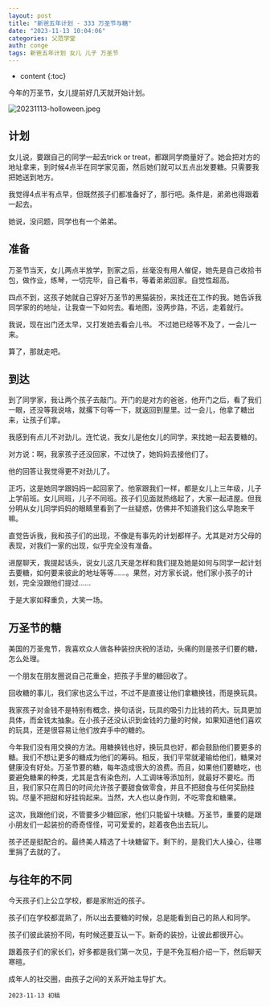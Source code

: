 ```yaml
---
layout: post
title: "新爸五年计划 - 333 万圣节与糖"
date: "2023-11-13 10:04:06"
categories: 父范学堂
auth: conge
tags: 新爸五年计划 女儿 儿子 万圣节
---
```

* content
{:toc}

今年的万圣节，女儿提前好几天就开始计划。

![20231113-holloween.jpeg](https://s2.loli.net/2023/11/14/e36am5QO7Khospb.jpg)




## 计划
女儿说，要跟自己的同学一起去trick or treat，都跟同学商量好了。她会把对方的地址拿来，到时候4点半在同学家见面，然后她们就可以五点出发要糖。只需要我把她送到地方。

我觉得4点半有点早，但既然孩子们都准备好了，那行吧。条件是，弟弟也得跟着一起去。

她说，没问题，同学也有一个弟弟。

## 准备

万圣节当天，女儿两点半放学，到家之后，丝毫没有用人催促，她先是自己收拾书包，做作业，练琴，一切完毕，自己看书，等着弟弟回家。自觉性超高。

四点不到，这孩子她就自己穿好万圣节的黑猫装扮，来找还在工作的我。她告诉我同学家的的地址，让我查一下如何去。看地图，没两步路，不远，走着就行。

我说，现在出门还太早，又打发她去看会儿书。 不过她已经等不及了，一会儿一来。

算了，那就走吧。

## 到达

到了同学家，我让两个孩子去敲门。开门的是对方的爸爸，他开门之后，看了我们一眼，还没等我说啥，就撂下句等一下，就返回到屋里。过一会儿，他拿了糖出来，让孩子们拿。

我感到有点儿不对劲儿。连忙说，我女儿是他女儿的同学，来找她一起去要糖的。

对方说：啊，我家孩子还没回家，不过快了，她妈妈去接他们了。

他的回答让我觉得更不对劲儿了。

正巧，这是她同学跟妈妈一起回家了。他家跟我们一样，都是女儿上三年级，儿子上学前班。女儿同班，儿子不同班。孩子们见面就热络起了，大家一起进屋。但我分明从女儿同学妈妈的眼睛里看到了一丝疑惑，仿佛并不知道我们这么早跑来干嘛。

直觉告诉我，我和孩子们的出现，不像是有事先的计划都样子。尤其是对方父母的表现，对我们一家的出现，似乎完全没有准备。

进屋聊天，我提起话头，说女儿这几天是怎样和我们提及她是如何与同学一起计划去要糖，如何要来彼此的地址等等……。果然，对方家长说，他们家小孩子的计划，完全没跟他们提过……

于是大家如释重负，大笑一场。

## 万圣节的糖

美国的万圣鬼节，我喜欢众人做各种装扮庆祝的活动，头痛的则是孩子们要的糖，怎么处理。

一个朋友在朋友圈说自己花重金，把孩子手里的糖回收了。

回收糖的事儿，我们家也这么干过，不过不是直接让他们拿糖换钱，而是换玩具。

我家孩子对金钱不是特别有概念，换句话说，玩具的吸引力比钱的药大。玩具更加具体，而金钱太抽象。在小孩子还没认识到金钱的力量的时候，如果知道他们喜欢的玩具，还是很容易让他们放弃手中的糖的。

今年我们没有用交换的方法。用糖换钱也好，换玩具也好，都会鼓励他们要更多的糖。我们不想让更多的糖成为他们的筹码。相反，我们平常就灌输给他们，糖果对健康没有好处。万圣节要的糖，每年造成很大的浪费。而且，如果他们要糖吃，也要避免糖果的种类，尤其是含有染色剂，人工调味等添加剂，就最好不要吃。而且，我们家只在周日的时间允许孩子要甜食做零食，并且不把甜食与任何奖励挂钩。尽量不把甜和好挂钩起来。当然，大人也以身作则，不吃零食和糖果。

这次，我跟他们说，不管要多少糖回家，他们只能留十块糖。万圣节，重要的是跟小朋友们一起装扮的奇奇怪怪，可可爱爱的，趁着夜色出去玩儿。

孩子还是挺配合的。最终美人精选了十块糖留下。剩下的，是我们大人操心，往哪里捐了去就的了。

## 与往年的不同

今天孩子们上公立学校，都是家附近的孩子。

孩子们在学校都混熟了，所以出去要糖的时候，总是能看到自己的熟人和同学。

孩子们彼此装扮不同，有时候还要互认一下。新奇的装扮，让彼此都很开心。

跟着孩子们的家长们，好多都是我们第一次见，于是不免互相介绍一下，然后聊天寒暄。

成年人的社交圈，由孩子之间的关系开始主导扩大。

```
2023-11-13 初稿
```
